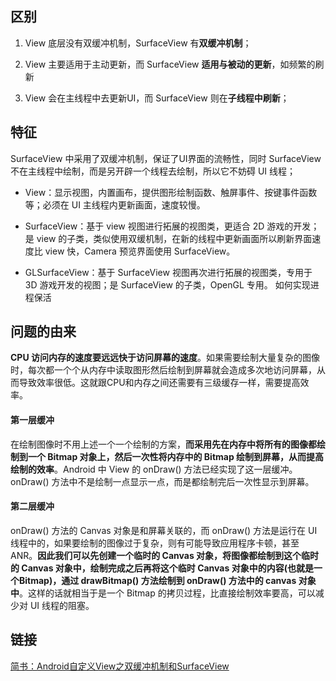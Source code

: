 ## 区别

1. View 底层没有双缓冲机制，SurfaceView 有**双缓冲机制**；

2. View 主要适用于主动更新，而 SurfaceView **适用与被动的更新**，如频繁的刷新

3. View 会在主线程中去更新UI，而 SurfaceView 则在**子线程中刷新**；


## 特征
SurfaceView 中采用了双缓冲机制，保证了UI界面的流畅性，同时 SurfaceView 不在主线程中绘制，而是另开辟一个线程去绘制，所以它不妨碍 UI 线程；

* View：显示视图，内置画布，提供图形绘制函数、触屏事件、按键事件函数等；必须在 UI 主线程内更新画面，速度较慢。

* SurfaceView：基于 view 视图进行拓展的视图类，更适合 2D 游戏的开发；是 view 的子类，类似使用双缓机制，在新的线程中更新画面所以刷新界面速度比 view 快，Camera 预览界面使用 SurfaceView。

* GLSurfaceView：基于 SurfaceView 视图再次进行拓展的视图类，专用于 3D 游戏开发的视图；是 SurfaceView 的子类，OpenGL 专用。 如何实现进程保活


## 问题的由来
**CPU 访问内存的速度要远远快于访问屏幕的速度**。如果需要绘制大量复杂的图像时，每次都一个个从内存中读取图形然后绘制到屏幕就会造成多次地访问屏幕，从而导致效率很低。这就跟CPU和内存之间还需要有三级缓存一样，需要提高效率。

####   第一层缓冲
在绘制图像时不用上述一个一个绘制的方案，**而采用先在内存中将所有的图像都绘制到一个 Bitmap 对象上，然后一次性将内存中的 Bitmap 绘制到屏幕，从而提高绘制的效率**。Android 中 View 的 onDraw() 方法已经实现了这一层缓冲。onDraw() 方法中不是绘制一点显示一点，而是都绘制完后一次性显示到屏幕。

#### 第二层缓冲

onDraw() 方法的 Canvas 对象是和屏幕关联的，而 onDraw() 方法是运行在 UI 线程中的，如果要绘制的图像过于复杂，则有可能导致应用程序卡顿，甚至 ANR。**因此我们可以先创建一个临时的 Canvas 对象，将图像都绘制到这个临时的 Canvas 对象中，绘制完成之后再将这个临时 Canvas 对象中的内容(也就是一个Bitmap)，通过 drawBitmap() 方法绘制到 onDraw() 方法中的 canvas 对象中**。这样的话就相当于是一个 Bitmap 的拷贝过程，比直接绘制效率要高，可以减少对 UI 线程的阻塞。

## 链接
[简书：Android自定义View之双缓冲机制和SurfaceView](https://www.jianshu.com/p/afe23814b207)